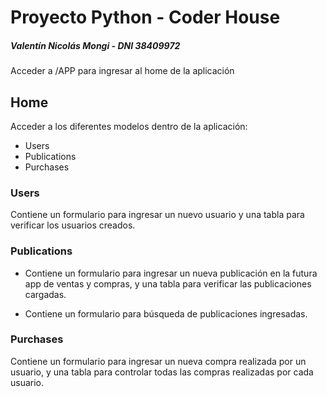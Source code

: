 # Proyecto Python - Coder House

##### Valentín Nicolás Mongi - DNI 38409972

Acceder a /APP para ingresar al home de la aplicación

## Home

Acceder a los diferentes modelos dentro de la aplicación:

- Users
- Publications
- Purchases

### Users

Contiene un formulario para ingresar un nuevo usuario y una tabla para verificar los usuarios creados.

### Publications

- Contiene un formulario para ingresar un nueva publicación en la futura app de ventas y compras, y una tabla para verificar las publicaciones cargadas.

- Contiene un formulario para búsqueda de publicaciones ingresadas.

### Purchases

Contiene un formulario para ingresar un nueva compra realizada por un usuario, y una tabla para controlar todas las compras realizadas por cada usuario.